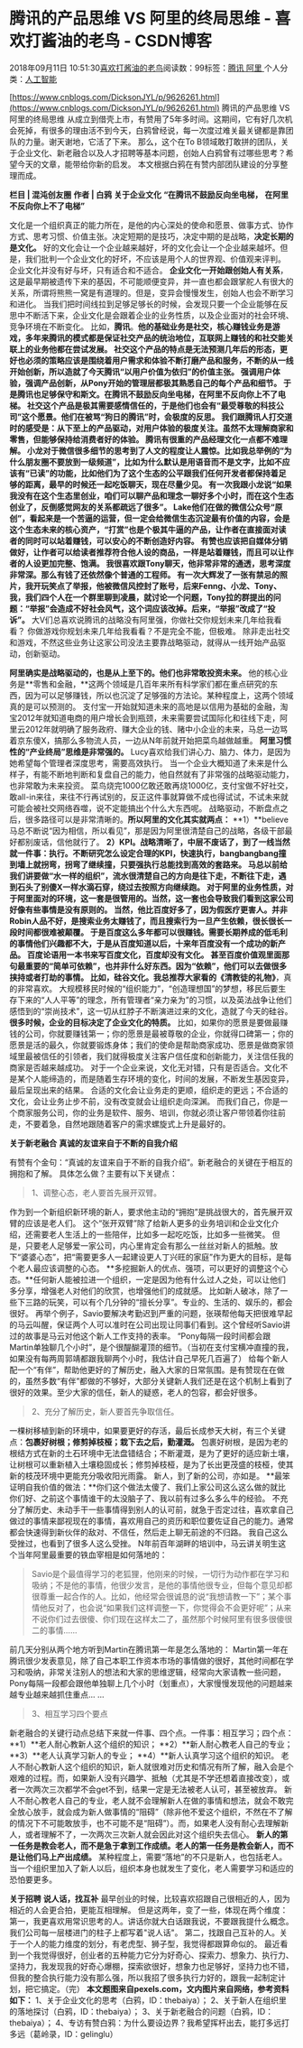 
# 腾讯的产品思维 VS 阿里的终局思维 - 喜欢打酱油的老鸟 - CSDN博客


2018年09月11日 10:51:30[喜欢打酱油的老鸟](https://me.csdn.net/weixin_42137700)阅读数：99标签：[腾讯																](https://so.csdn.net/so/search/s.do?q=腾讯&t=blog)[阿里																](https://so.csdn.net/so/search/s.do?q=阿里&t=blog)[
							](https://so.csdn.net/so/search/s.do?q=腾讯&t=blog)个人分类：[人工智能																](https://blog.csdn.net/weixin_42137700/article/category/7820233)


[https://www.cnblogs.com/DicksonJYL/p/9626261.html](https://www.cnblogs.com/DicksonJYL/p/9626261.html)
腾讯的产品思维 VS 阿里的终局思维
从成立到借壳上市，有赞用了5年多时间。这期间，它有好几次机会死掉，有很多的理由活不到今天，白鸦曾经说，每一次度过难关最关键都是靠团队的力量。谢天谢地，它活了下来。
那么，这个在To B领域敢打敢拼的团队，关于企业文化、新老融合以及人才招聘等基本问题，创始人白鸦曾有过哪些思考？希望今天的文章，能带给你新的启发。
本文根据白鸦在有赞内部团队建设的分享整理而成。

**栏目 | 混沌创友圈**
**作者 | 白鸦**
**关于企业文化**
**“在腾讯不鼓励反向坐电梯，**
**在阿里不反向你上不了电梯”**

文化是一个组织真正的能力所在，是他的内心深处的使命和愿景、做事方式、协作方式、思考习惯、价值主张。决定短期的是技巧，决定中期的是战略，**决定长期的是文化。**
好的文化会让一个企业越来越好，坏的文化会让一个企业越来越坏。但是，我们批判一个企业文化的好坏，不应该是用个人的世界观、价值观来评判。
企业文化并没有好与坏，只有适合和不适合。
**企业文化一开始跟创始人有关系**，这是最早期被遗传下来的基因，不可能顺便变异，并一直也都会跟掌舵人有很大的关系，所谓将熊熊一窝是有道理的。但是，变异会慢慢发生，创始人也会不断学习和进化。
当我们把时间线拉到足够足够长的时候，会发现只要一个企业能够在反思中不断活下来，企业文化是会跟着企业的业务性质，以及企业面对的社会环境、竞争环境在不断变化。
比如，**腾讯**。**他的基础业务是社交，核心赚钱业务是游戏，**多年来腾讯的模式都是保证社交产品的统治地位，互联网上赚钱的和社交能关联上的业务他都在尝试发展。
**社交这个产品的特点是无法预测几年后的形态，**更好也必须的策略应该是围绕着用户需求和体验不断打磨产品和服务，不断的从一线开始创新，所以造就了今天腾讯“以用户价值为依归”的价值主张。
强调用户体验，强调产品创新，从Pony开始的管理层都极其熟悉自己的每个产品和细节。
于是腾讯也足够保守和斯文。**在腾讯不鼓励反向坐电梯，在阿里不反向你上不了电梯。**
社交这个产品是极其需要感情信任的，于是他们也会有“最受尊敬的科技公司”这个愿景。**他们在被骂“狗日的腾讯”时，会极度的反思。**
我们跟腾讯人打交道时的感受是：从下至上的产品驱动，对用户体验的极度关注。虽然不太理解商家和零售，但能够保持给消费者好的体验。
腾讯有很重的产品经理文化一点都不难理解。
小龙对于微信很多细节的思考到了人文的程度让人震惊。比如我总举例的“为什么朋友圈不要放到一级频道”，比如为什么默认是用语音而不是文字，比如不应该有“已读”的功能，比如他们为了这个生态的公平跟我们任何开发者都保持着足够的距离，最早的时候还一起吃饭聊天，现在尽量少见。
有一次我跟小龙说“如果我没有在这个生态里创业，咱们可以聊产品和理念一聊好多个小时，而在这个生态创业了，反倒感觉网友的关系都疏远了很多”。
Lake他们在做的微信公众号**“原创”**，看起来是一个苦逼的运营，但一定会给微信生态沉淀最有价值的内容，会是这个生态未来的核心资产，“打赏”也是个极其牛逼的产品，让作者在直接面对读者的同时可以站着赚钱，可以安心的不断创造好内容。
有赞也应该把自媒体分销做好，让作者可以给读者推荐符合他人设的商品，一样是站着赚钱，而且可以让作者的人设更加完整、饱满。
我很喜欢跟Tony聊天，他非常非常的通透，思考深度非常深。那么有钱了还依然像个普通的工程师。
有一次大辉发了一张有禁忌的照片，我开玩笑点了举报，他被微信风控封了账号，后来Fenng、小龙、Tony、我，我们四个人在一个群里聊到凌晨，就讨论一个问题，Tony拉的群提出的问题：“举报”会造成不好社会风气，这个词应该改掉。后来，**“举报”改成了“投诉”。**
大V们总喜欢说腾讯的战略没有阿里强，你做社交你规划未来几年给我看看？ 你做游戏你规划未来几年给我看看？不是完全不能，但极难。 除非走出社交和游戏，不然这些业务让这家公司没法主要靠战略驱动，就得从一线开始产品驱动，创新驱动。

**阿里确实是战略驱动的，也是从上至下的。他们也非常敢投资未来。**
他的核心业务是**零售和金融，**这两个领域是几百年来所有科学家们都在重点研究的东西，因为可以足够赚钱，所以也沉淀了足够强的方法论。某种程度上，这两个领域真的是可以预测的。
支付宝一开始就知道未来的高地是以信用为基础的金融，淘宝2012年就知道电商的用户增长会到瓶颈，未来需要尝试国际化和往线下走，阿里云2012年就明确了服务政府、赚大企业的钱、赌中小企业的未来，马总一边骂着京东傻X，搞那么多物流人员，一边从N年前就开始把菜鸟越做越重。
**阿里习惯性的“产业终局”思维是非常强的。**
Lucy喜欢给我们讲心力、脑力、体力，是因为她希望每个管理者深度思考，需要高效执行。
当一个企业大概知道了未来是什么样子，有能不断地判断和复盘自己的能力，他自然就有了非常强的战略驱动能力，也非常敢为未来投资。
菜鸟烧完1000亿敢还敢再烧1000亿，支付宝做不好社交，敢all-in来往，来往不行再试别的，反正这件事就算做不成也得试试，不试未来就可能会被社交网络吞噬，说不定能搞出个什么大东西呢。
战略驱动，不断盘点之后，很多路径可以是非常清晰的。**所以阿里的文化其实就两点：**
**1）**believe马总不断说“因为相信，所以看见”，那是因为阿里很清楚自己的战略，各级干部最好都别废话，信他就行了。
**2）**KPI。战略清晰了，中层不废话了，到了一线当然就一件事：执行。不断研究怎么设定合理的KPI，快速执行，bangbangbang撞到墙上就拐弯，拐弯了继续撞，只要强执行总能找到高效的套路来。
马总以前给我们讲要做**“水一样的组织”，**流水很清楚自己的方向是往下走，不断往下走，遇到石头了别傻X一样水滴石穿，绕过去按照方向继续跑。
对于阿里的业务性质，对于阿里面对的环境，这一套是很管用的。当然，这一套也会导致我们看到这家公司好像有些事情是没有原则的。
当然，他比百度好多了，因为假医疗更害人。并非Robin人品不好，是搜索业务太赚钱了，而且搜索行为一旦产生依赖，很长很长一段时间都很难被颠覆。
于是百度这么多年都可以很赚钱。需要长期养成的低毛利的事情他们兴趣都不大，于是从百度知道以后，十来年百度没有一个成功的新产品。
百度论语用一本书来写百度文化，百度却没有文化。
甚至百度价值观里面那句最重要的“简单可依赖”，也并非什么好东西。因为“依赖”，他们可以去做很多挟持或者打劫的事情。
比如，硅谷文化。我总推荐大家看的**《清教徒的礼物》**，真的非常喜欢。
大规模移民时候的“组织能力”，“创造理想国”的梦想，移民后要生存下来的“人人平等”的理念，所有管理者“亲力亲为”的习惯，以及英法战争让他们感悟到的“崇尚技术”，这一切从红脖子不断演进过来的文化，造就了今天的硅谷。
**很多时候，企业的目标决定了企业文化的特质。**
比如，如果你的愿景是要做最赚钱的公司，你就要赚钱第一；你的愿景是最被尊敬的企业，你就得口碑第一；你的愿景是活的最久，你就要锻炼身体；我们的使命是帮助商家成功、愿景是做商家领域里最被信任的引领者，我们就得极度关注客户信任度和创新能力，关注信任我的商家是否越来越成功。
对于一个企业来说，文化无对错，只有是否适合。文化不是某个人能缔造的，而是随着生存环境的变化，时间的发展，不断发生基因变异，最后呈现出来的结果。
合适的文化会让业务走的更顺，组织走的更远；不合适的文化，会让业务止步不前，没有改变就会让组织走向深渊。
而我们自己，你是一个商家服务公司，你的业务是软件、服务、培训，你就必须让客户带领着你往前走，不要着急，自然地跟随着客户的需求螺旋式上升是最好的。

**关于新老融合**
**真诚的友谊来自于不断的自我介绍**

有赞有个金句：“真诚的友谊来自于不断的自我介绍”。新老融合的关键在于相互的拥抱和了解。
具体怎么做？主要有以下关键点：

> 1、调整心态，老人要首先展开双臂。

作为到一个新组织新环境的新人，要求他主动的“拥抱”是挑战很大的，首先展开双臂的应该是老人们。
这个“张开双臂”除了给新人更多的业务培训和企业文化介绍，还需要老人生活上的一些陪伴，比如多一起吃吃饭，比如多一些微笑。
但是，只要老人足够爱一家公司，内心里肯定会有那么一丝丝对新人的抵触。放下“婆婆心态”，把“需要更多人一起建设更人丁兴旺的家庭”作为更大的目标，是每个老人最应该调整的心态。
**多挖掘新人的优点、强项，可以更好的调整这个心态。**任何新人能被拉进一个组织，一定是因为他有什么过人之处，可以让他们多分享，增强老人对他们的欣赏，也增强他们的成就感。
比如新人破冰，除了一些下三路的玩笑，可以有个几分钟的“擅长分享”。专业的、生活的、娱乐的，都会很好。
再举个例子，Savio要解决考勤迟到严重的问题，张瑛帮他每天把很难早起的马云叫醒，保证两个人可以准时在公司出现让同事们看到。这个曾经听Savio讲过的故事是马云对他这个新人工作支持的表率。
“Pony每隔一段时间都会跟Martin单独聊几个小时”，是个很醍醐灌顶的细节。（当初在支付宝横冲直撞的我，如果没有每两周郭靖都跟我聊两个小时，我估计自己早死几百遍了）
给每个新人配一个“有伴”，帮助他更好的了解历史，融入大家的日常氛围。是有赞现在在做的，虽然多数“有伴”都做的不够好，大部分关键新人我们还是在这个机制上看到了很好的效果。至少大家的信任，新人的疑惑，老人的包容，都会好很多。

> 2、充分了解历史，新人要首先争取信任。

一棵树移植到新的环境中，如果要更好的存活，最后长成参天大树，有三个关键点：**包裹好树根；修剪掉枝桠；栽下去之后，勤灌溉。**
包裹好树根，是因为老的根结方式在新的土石环境中无法盘错结合；不断灌溉，是为了更好的适应新土壤，让树根可以重新植入土壤稳固成长；修剪掉枝桠，是为了长出更茂盛的枝桠，使其新的枝茂环境中更能充分吸收阳光雨露。
新人，到了新的公司，亦如是。
**最笨证明自我价值的做法：**你们这个做法太傻了、我们上家公司这么这么做的就比你们好、之前这个事情谁干的太没脑子了、我以前有过多么多么牛的经验。
不充分了解历史、未动手干一些事情得到别人的认可前，就急于否定过往，喜欢拿自己做过的事情来鄙视现在的事情，喜欢用自己的资历和职位要佐证自己的能力。通常都会快速得到新伙伴的敌对、不信任，然后走上聊无前途的不归路。
我自己这么受挫过，也看到了很多人这么受挫。
N年前百年湖畔的培训中，马云讲关明生这个当年阿里最重要的铁血宰相是如何落地的：

> Savio是个最值得学习的老狐狸，他刚来的时候，一切行为动作都在学习和吸纳；不是他的事情，他很少发言，是他的事情他很专业，但每个意见却都很尊重一起合作的人。比如，他经常会很诚恳的说“我想请教一下”；某个事情他反对了，也会说“如果我们这样调整一下，你觉得会不会更好呢”；从来不说你们过去很傻、你们现在这样太二了，虽然那个时候阿里有很多很傻很二的事情......

前几天分别从两个地方听到Martin在腾讯第一年是怎么落地的：
Martin第一年在腾讯很少发表意见，除了自己本职工作资本市场的事情做的很好，其他时间都在学习和吸纳，非常关注别人的想法和大家的思维逻辑，经常向大家请教一些问题，Pony每隔一段都会跟他单独聊上几个小时（划重点），大家慢慢发现他的问题越来越专业越来越抓住重点... ...

> 3、相互学习四个要点

新老融合的关键行动点总结下来就一件事、四个点。一件事：相互学习；四个点：
**1）**老人耐心教新人这个组织的知识；
**2）**新人耐心教老人自己的专业；
**3）**老人认真学习新人的专业；
**4）**新人认真学习这个组织的知识。
老人不耐心教新人这个组织的知识，新人就很难对历史和情况有所了解，融入会是个艰难的过程。而，如果新人没有兴趣学、抵触（尤其是不学还想着直接改变），或者一次两次三次都学不会get不到，结果一定是无法被老人认可，甚至被放弃。
新人不耐心教老人自己的专业，老人就不会理解新人在做的事情和想法，就会不敢完全放心放手，就会成为新人做事情的“阻碍”（除非他不爱这个组织，不然在不了解的情况下不可能敢放手，也不可能不是“阻碍”）。而，如果老人没有耐心去理解新人，或者理解不了，一次两次三次新人就会因此对这个组织失去信心。
**新人的第一任务是教会老人，而不是急于拿到工作成绩。老人的第一任务是教会新人，而不是让他们马上产出成绩。**
某种程度上，需要“落地”的不只是新人，也包括老人。当一个组织里加入了新人以后，组织本身也就发生了变化，老人需要学习和适应的恐怕要更多。

**关于招聘**
**说人话，找互补**
最早创业的时候，比较喜欢招跟自己很相近的人，因为相近的人会更合拍，更能互相理解。
但是这两年，变了一些，体现在两个维度：
第一，我更喜欢用常识思考的人。讲话你就大白话跟我说，不要跟我提什么概念。我们公司每一层楼进门的柱子上都写着"说人话"。
第二，找跟自己互补的人。关于一个人的能力维度的划分，有老虎型、狮子型，我觉得都跟算命似的。
最近看到一个我觉得很好，创业者的五种能力它分为好奇心、探索力、想象力、执行力、坚持力，我发现我的好奇心爆棚，探索欲很好，想象力也足够好，坚持力也不错，但我的整合执行能力没有那么强，所以我招了很多执行力好的，跟我一起制定计划，把它搞定。（完）
**本文题图来自pexels.com，文内图片来自网络，参考资料如下：**
1、关于企业文化的思考（白鸦，ID：thebaiya）；
2、关于新人在组织里的落地探讨（白鸦，ID：thebaiya）；
3、关于新老融合的问题（白鸦，ID：thebaiya）；
4、专访有赞白鸦：为什么要设边界？我希望挥杆出去，能打多远打多远（葛岭录，ID：gelinglu）

